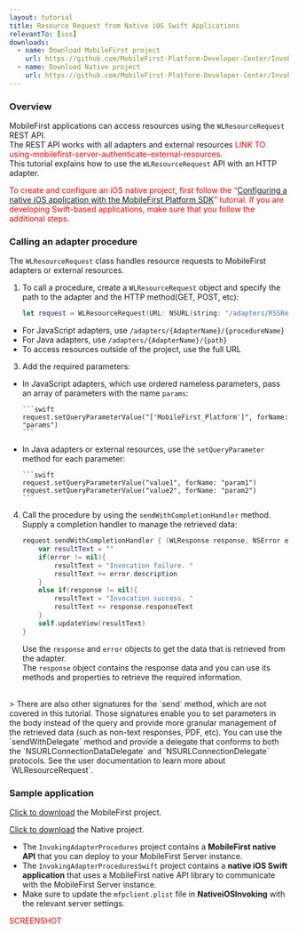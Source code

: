 ```yaml
---
layout: tutorial
title: Resource Request from Native iOS Swift Applications
relevantTo: [ios]
downloads:
  - name: Download MobileFirst project
    url: https://github.com/MobileFirst-Platform-Developer-Center/InvokingAdapterProcedures
  - name: Download Native project
    url: https://github.com/MobileFirst-Platform-Developer-Center/InvokingAdapterProceduresSwift
---
```


### Overview
MobileFirst applications can access resources using the `WLResourceRequest` REST API.  
The REST API works with all adapters and external resources <span style = "color:red"> LINK TO using-mobilefirst-server-authenticate-external-resources</span>.  
This tutorial explains how to use the `WLResourceRequest` API with an HTTP adapter.

<span style = "color:red">To create and configure an iOS native project, first follow the “<a href="../" title="Configuring a native iOS application with the MobileFirst Platform SDK">Configuring a native iOS application with the MobileFirst Platform SDK</a>” tutorial.
If you are developing Swift-based applications, make sure that you follow the additional steps.</span>

### Calling an adapter procedure
The `WLResourceRequest` class handles resource requests to MobileFirst adapters or external resources.

1. To call a procedure, create a `WLResourceRequest` object and specify the path to the adapter and the HTTP method(GET, POST, etc):

    ```swift
    let request = WLResourceRequest(URL: NSURL(string: "/adapters/RSSReader/getFeed"), method: WLHttpMethodGet)
    ```
  * For JavaScript adapters, use `/adapters/{AdapterName}/{procedureName}`
  * For Java adapters, use `/adapters/{AdapterName}/{path}`
  * To access resources outside of the project, use the full URL    

3. Add the required parameters:
  * In JavaScript adapters, which use ordered nameless parameters, pass an array of parameters with the name `params`:

        ```swift
        request.setQueryParameterValue("['MobileFirst_Platform']", forName: "params")
        ```
  * In Java adapters or external resources, use the `setQueryParameter` method for each parameter:

        ```swift
        request.setQueryParameterValue("value1", forName: "param1")
        request.setQueryParameterValue("value2", forName: "param2")
        ```
4. Call the procedure by using the `sendWithCompletionHandler` method.  
Supply a completion handler to manage the retrieved data:

    ```swift
    request.sendWithCompletionHandler { (WLResponse response, NSError error) -> Void in
        var resultText = ""
        if(error != nil){
            resultText = "Invocation failure. "
            resultText += error.description
        }
        else if(response != nil){
            resultText = "Invocation success. "
            resultText += response.responseText
        }
        self.updateView(resultText)
    }
    ```
    Use the `response` and `error` objects to get the data that is retrieved from the adapter.  
    The `response` object contains the response data and you can use its methods and properties to retrieve the required information.

</br>
> There are also other signatures for the `send` method, which are not covered in this tutorial. Those signatures enable you to set parameters in the body instead of the query and provide more granular management of the retrieved data (such as non-text responses, PDF, etc). You can use the `sendWithDelegate` method and provide a delegate that conforms to both the `NSURLConnectionDataDelegate` and `NSURLConnectionDelegate` protocols.  
See the user documentation to learn more about `WLResourceRequest`.

### Sample application
[Click to download](https://github.com/MobileFirst-Platform-Developer-Center/InvokingAdapterProcedures) the MobileFirst project.

[Click to download](https://github.com/MobileFirst-Platform-Developer-Center/InvokingAdapterProceduresSwift) the Native project.

* The `InvokingAdapterProcedures` project contains a **MobileFirst native API** that you can deploy to your MobileFirst Server instance.
* The `InvokingAdapterProceduresSwift` project contains a **native iOS Swift application** that uses a MobileFirst native API library to communicate with the MobileFirst Server instance.
* Make sure to update the `mfpclient.plist` file in **NativeiOSInvoking** with the relevant server settings.

<span style = "color:red">SCREENSHOT</span>
